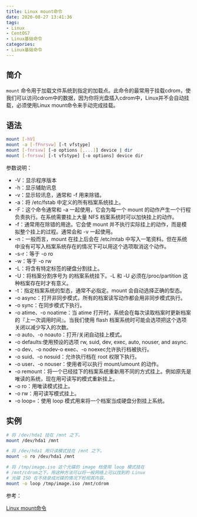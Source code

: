 ```yaml
---
title: Linux mount命令
date: 2020-08-27 13:41:36
tags:
- Linux
- CentOS7
- Linux基础命令
categories:
- Linux基础命令
---
```


## 简介

`mount` 命令用于加载文件系统到指定的加载点。此命令的最常用于挂载cdrom，使我们可以访问cdrom中的数据，因为你将光盘插入cdrom中，Linux并不会自动挂载，必须使用Linux mount命令来手动完成挂载。

## 语法

```sh
mount [-hV]
mount -a [-fFnrsvw] [-t vfstype]
mount [-fnrsvw] [-o options [,...]] device | dir
mount [-fnrsvw] [-t vfstype] [-o options] device dir
```

参数说明：

* -V：显示程序版本
* -h：显示辅助讯息
* -v：显示较讯息，通常和 -f 用来除错。
* -a：将 /etc/fstab 中定义的所有档案系统挂上。
* -F：这个命令通常和 -a 一起使用，它会为每一个 mount 的动作产生一个行程负责执行。在系统需要挂上大量 NFS 档案系统时可以加快挂上的动作。
* -f：通常用在除错的用途。它会使 mount 并不执行实际挂上的动作，而是模拟整个挂上的过程。通常会和 -v 一起使用。
* -n：一般而言，mount 在挂上后会在 /etc/mtab 中写入一笔资料。但在系统中没有可写入档案系统存在的情况下可以用这个选项取消这个动作。
* -s-r：等于 -o ro
* -w：等于 -o rw
* -L：将含有特定标签的硬盘分割挂上。
* -U：将档案分割序号为 的档案系统挂下。-L 和 -U 必须在/proc/partition 这种档案存在时才有意义。
* -t：指定档案系统的型态，通常不必指定。mount 会自动选择正确的型态。
* -o async：打开非同步模式，所有的档案读写动作都会用非同步模式执行。
* -o sync：在同步模式下执行。
* -o atime、-o noatime：当 atime 打开时，系统会在每次读取档案时更新档案的『上一次调用时间』。当我们使用 flash 档案系统时可能会选项把这个选项关闭以减少写入的次数。
* -o auto、-o noauto：打开/关闭自动挂上模式。
* -o defaults:使用预设的选项 rw, suid, dev, exec, auto, nouser, and async.
* -o dev、-o nodev-o exec、-o noexec允许执行档被执行。
* -o suid、-o nosuid：允许执行档在 root 权限下执行。
* -o user、-o nouser：使用者可以执行 mount/umount 的动作。
* -o remount：将一个已经挂下的档案系统重新用不同的方式挂上。例如原先是唯读的系统，现在用可读写的模式重新挂上。
* -o ro：用唯读模式挂上。
* -o rw：用可读写模式挂上。
* -o loop=：使用 loop 模式用来将一个档案当成硬盘分割挂上系统。

## 实例

```sh
# 将 /dev/hda1 挂在 /mnt 之下。
mount /dev/hda1 /mnt

# 将 /dev/hda1 用只读模式挂在 /mnt 之下。
mount -o ro /dev/hda1 /mnt

# 将 /tmp/image.iso 这个光碟的 image 档使用 loop 模式挂在 
# /mnt/cdrom之下。用这种方法可以将一般网络上可以找到的 Linux 
# 光碟 ISO 在不烧录成光碟的情况下检视其内容。
mount -o loop /tmp/image.iso /mnt/cdrom
```

参考：

[Linux mount命令](https://www.runoob.com/linux/linux-comm-mount.html)